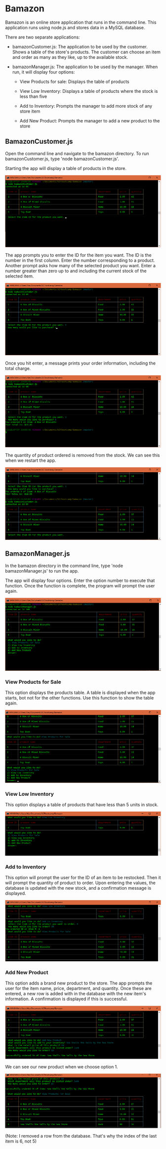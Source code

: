 # Bamazon

Bamazon is an online store application that runs in the command line. This application runs using node.js and stores data in a MySQL database.

There are two separate applications:

* bamazonCustomer.js: The application to be used by the customer. Shows a table of the store's products. The customer can choose an item and order as many as they like, up to the available stock.

* bamazonManager.js: The application to be used by the manager. When run, it will display four options:

	* View Products for sale: Displays the table of products

	* View Low Inventory: Displays a table of products where the stock is less than five

	* Add to Inventory: Prompts the manager to add more stock of any store item

	* Add New Product: Prompts the manager to add a new product to the store

## BamazonCustomer.js

Open the command line and navigate to the bamazon directory. To run bamazonCustomer.js, type 'node bamazonCustomer.js'.

Starting the app will display a table of products in the store.

![Application start](/images/bamazonCustomerTable.png)

The app prompts you to enter the ID for the item you want. The ID is the number in the first column. Enter the number corresponding to a product. Another prompt asks how many of the selected product you want. Enter a number greater than zero up to and including the current stock of the selected item.

![Prompts for item # and order quantity](/images/bamazonCustomerPrompts.png)

Once you hit enter, a message prints your order information, including the total charge.

![Order is confirmed and the charge is displayed](/images/bamazonCustomerOrder.png)

The quantity of product ordered is removed from the stock. We can see this when we restart the app.

![The stock of item #1 decreased](/images/bamazonCustomerCheck.png)

## BamazonManager.js

In the bamazon directory in the command line, type 'node bamazonManager.js' to run the app.

The app will display four options. Enter the option number to execute that function. Once the function is complete, the program will prompt the user again.

![Bamazon manager options](/images/bamazonManagerAppStart.png)

### View Products for Sale

This option displays the products table. A table is displayed when the app starts, bot not for the other functions. Use this function to show the table again.

![Product Table Display](/images/bamazonManagerDisplay.png)

### View Low Inventory

This option displays a table of products that have less than 5 units in stock.

![Items with low inventory](/images/bamazonManagerLowInv.png)

### Add to Inventory

This option will prompt the user for the ID of an item to be restocked. Then it will prompt the quantity of product to order. Upon entering the values, the database is updated with the new stock, and a confirmation message is displayed.

![Prompts to increase the stock of an item](/images/bamazonManagerAddInv.png)

### Add New Product

This option adds a brand new product to the store. The app prompts the user for the item name, price, department, and quantity. Once these are entered, a new row is added with in the database with the new item's information. A confirmation is displayed if this is successful.

![Prompts to add a product to the store](/images/bamazonManagerAddProduct.png)

We can see our new product when we choose option 1.

![Table updated with the new product](/images/bamazonManagerNewProduct.png)

(Note: I removed a row from the database. That's why the index of the last item is 6, not 5)